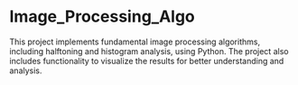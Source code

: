 # Image_Processing_Algo
 
This project implements fundamental image processing algorithms, including halftoning and histogram analysis, using Python. 
The project also includes functionality to visualize the results for better understanding and analysis.
